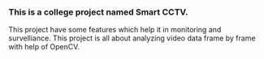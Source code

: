 ### This is a college project named Smart CCTV.

This project have some features which help it in monitoring and survelliance. This project is all about analyzing video data frame by frame with help of OpenCV.